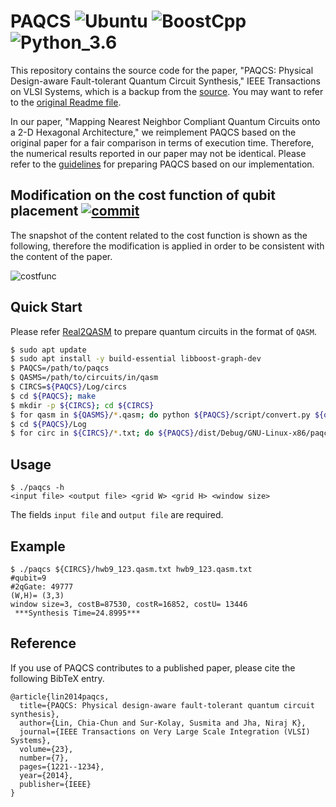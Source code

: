 # PAQCS ![Ubuntu](https://shields.io/badge/Ubuntu-16.04-orange) ![BoostCpp](https://shields.io/badge/Boost%20C++-1.58-green) ![Python_3.6](https://shields.io/badge/Python-3.6-blue)

This repository contains the source code for the paper, "PAQCS: Physical Design-aware Fault-tolerant Quantum Circuit Synthesis," IEEE Transactions on VLSI Systems, which is a backup from the [source](https://www.princeton.edu/~cad/download/PAQCS.tar.gz). You may want to refer to the [original Readme file](https://github.com/elsa-lab/PAQCS/blob/main/doc/Readme.original.txt).

In our paper, "Mapping Nearest Neighbor Compliant Quantum Circuits onto a 2-D Hexagonal Architecture," we reimplement PAQCS based on the original paper for a fair comparison in terms of execution time. Therefore, the numerical results reported in our paper may not be identical. Please refer to the [guidelines](https://github.com/elsa-lab/PAQCS/blob/main/doc/Guidelines_NNCQC.md) for preparing PAQCS based on our implementation.

## Modification on the cost function of qubit placement [![commit](https://shields.io/badge/commit-2c48012-critical)](https://github.com/elsa-lab/PAQCS/commit/2c48012f386fe9577bd5c9728499941cb00111d5)

The snapshot of the content related to the cost function is shown as the following, therefore the modification is applied in order to be consistent with the content of the paper.

![costfunc](https://i.imgur.com/hoflx1q.png)

## Quick Start

Please refer [Real2QASM](https://github.com/elsa-lab/Real2QASM#quick-start) to prepare quantum circuits in the format of `QASM`.

```bash
$ sudo apt update
$ sudo apt install -y build-essential libboost-graph-dev
$ PAQCS=/path/to/paqcs
$ QASMS=/path/to/circuits/in/qasm
$ CIRCS=${PAQCS}/Log/circs
$ cd ${PAQCS}; make
$ mkdir -p ${CIRCS}; cd ${CIRCS}
$ for qasm in ${QASMS}/*.qasm; do python ${PAQCS}/script/convert.py ${qasm} | tee ${qasm##*/}.txt; done
$ cd ${PAQCS}/Log
$ for circ in ${CIRCS}/*.txt; do ${PAQCS}/dist/Debug/GNU-Linux-x86/paqcs ${circ} ${circ##*/}; done
```

## Usage

```
$ ./paqcs -h
<input file> <output file> <grid W> <grid H> <window size>
```

The fields `input file` and `output file` are required.

## Example

```
$ ./paqcs ${CIRCS}/hwb9_123.qasm.txt hwb9_123.qasm.txt
#qubit=9
#2qGate: 49777
(W,H)= (3,3)
window size=3, costB=87530, costR=16852, costU= 13446
 ***Synthesis Time=24.8995***
```

## Reference

If you use of PAQCS contributes to a published paper, please cite the following BibTeX entry.

```
@article{lin2014paqcs,
  title={PAQCS: Physical design-aware fault-tolerant quantum circuit synthesis},
  author={Lin, Chia-Chun and Sur-Kolay, Susmita and Jha, Niraj K},
  journal={IEEE Transactions on Very Large Scale Integration (VLSI) Systems},
  volume={23},
  number={7},
  pages={1221--1234},
  year={2014},
  publisher={IEEE}
}
```
